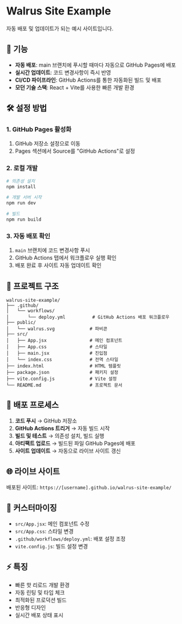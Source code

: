 # Walrus Site Example

자동 배포 및 업데이트가 되는 예시 사이트입니다.

## 🚀 기능

- **자동 배포**: main 브랜치에 푸시할 때마다 자동으로 GitHub Pages에 배포
- **실시간 업데이트**: 코드 변경사항이 즉시 반영
- **CI/CD 파이프라인**: GitHub Actions를 통한 자동화된 빌드 및 배포
- **모던 기술 스택**: React + Vite를 사용한 빠른 개발 환경

## 🛠️ 설정 방법

### 1. GitHub Pages 활성화

1. GitHub 저장소 설정으로 이동
2. Pages 섹션에서 Source를 "GitHub Actions"로 설정

### 2. 로컬 개발

```bash
# 의존성 설치
npm install

# 개발 서버 시작
npm run dev

# 빌드
npm run build
```

### 3. 자동 배포 확인

1. `main` 브랜치에 코드 변경사항 푸시
2. GitHub Actions 탭에서 워크플로우 실행 확인
3. 배포 완료 후 사이트 자동 업데이트 확인

## 📁 프로젝트 구조

```
walrus-site-example/
├── .github/
│   └── workflows/
│       └── deploy.yml          # GitHub Actions 배포 워크플로우
├── public/
│   └── walrus.svg             # 파비콘
├── src/
│   ├── App.jsx                # 메인 컴포넌트
│   ├── App.css                # 스타일
│   ├── main.jsx               # 진입점
│   └── index.css              # 전역 스타일
├── index.html                 # HTML 템플릿
├── package.json               # 패키지 설정
├── vite.config.js             # Vite 설정
└── README.md                  # 프로젝트 문서
```

## 🔄 배포 프로세스

1. **코드 푸시** → GitHub 저장소
2. **GitHub Actions 트리거** → 자동 빌드 시작
3. **빌드 및 테스트** → 의존성 설치, 빌드 실행
4. **아티팩트 업로드** → 빌드된 파일 GitHub Pages에 배포
5. **사이트 업데이트** → 자동으로 라이브 사이트 갱신

## 🌐 라이브 사이트

배포된 사이트: `https://[username].github.io/walrus-site-example/`

## 📝 커스터마이징

- `src/App.jsx`: 메인 컴포넌트 수정
- `src/App.css`: 스타일 변경
- `.github/workflows/deploy.yml`: 배포 설정 조정
- `vite.config.js`: 빌드 설정 변경

## ⚡ 특징

- 빠른 핫 리로드 개발 환경
- 자동 린팅 및 타입 체크
- 최적화된 프로덕션 빌드
- 반응형 디자인
- 실시간 배포 상태 표시